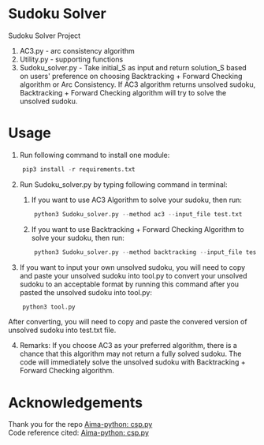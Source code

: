 # Sudoku Solver
Sudoku Solver Project

1. AC3.py - arc consistency algorithm
1. Utility.py - supporting functions
1. Sudoku_solver.py - Take initial_S as input and return solution_S based on users' preference on choosing Backtracking + Forward Checking algorithm or Arc Consistency. If AC3 algorithm returns unsolved sudoku, Backtracking + Forward Checking algorithm will try to solve the unsolved sudoku.


# Usage

1. Run following command to install one module:
```python
    pip3 install -r requirements.txt
```

2. Run Sudoku_solver.py by typing following command in terminal:

    1. If you want to use AC3 Algorithm to solve your sudoku, then run:
    ```python
        python3 Sudoku_solver.py --method ac3 --input_file test.txt
    ```

    2. If you want to use Backtracking + Forward Checking Algorithm to solve your sudoku, then run:
    ```python
        python3 Sudoku_solver.py --method backtracking --input_file test.txt
    ```


3. If you want to input your own unsolved sudoku, you will need to copy and paste your unsolved sudoku into tool.py to convert your unsolved sudoku to an acceptable format by running this command after you pasted the unsolved sudoku into tool.py:
```python
    python3 tool.py
```
After converting, you will need to copy and paste the convered version of unsolved sudoku into test.txt file.

4. Remarks: If you choose AC3 as your preferred algorithm, there is a chance that this algorithm may not return a fully solved sudoku. The code will immediately solve the unsolved sudoku with Backtracking + Forward Checking algorithm.



# Acknowledgements

Thank you for the repo [Aima-python: csp.py](https://github.com/aimacode/aima-python/blob/master/csp.py)   
Code reference cited: [Aima-python: csp.py](https://github.com/aimacode/aima-python/blob/master/csp.py)
